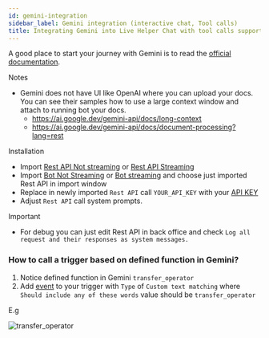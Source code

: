 ```yaml
---
id: gemini-integration
sidebar_label: Gemini integration (interactive chat, Tool calls)
title: Integrating Gemini into Live Helper Chat with tool calls support
---
```


A good place to start your journey with Gemini is to read the [official documentation](https://ai.google.dev/gemini-api/docs/models/gemini).

Notes

* Gemini does not have UI like OpenAI where you can upload your docs. You can see their samples how to use a large context window and attach to running bot your docs.
  * https://ai.google.dev/gemini-api/docs/long-context
  * https://ai.google.dev/gemini-api/docs/document-processing?lang=rest

Installation

* Import [Rest API Not streaming](/img/bot/gemini/rest-api.json) or [Rest API Streaming](/img/bot/gemini/rest-api-streaming.json)
* Import [Bot Not Streaming](/img/bot/gemini/bot.json) or [Bot streaming](/img/bot/gemini/bot-stream.json) and choose just imported Rest API in import window 
* Replace in newly imported `Rest API` call `YOUR_API_KEY` with your [API KEY](https://ai.google.dev/gemini-api/docs/api-key)
* Adjust `Rest API` call system prompts.

Important

* For debug you can just edit Rest API in back office and check `Log all request and their responses as system messages.`

### How to call a trigger based on defined function in Gemini?

1. Notice defined function in Gemini `transfer_operator`
2. Add [event](bot/triggers.md) to your trigger with `Type` of `Custom text matching` where `Should include any of these words` value should be `transfer_operator`

E.g

![transfer_operator](/img/bot/transfer-event.png)